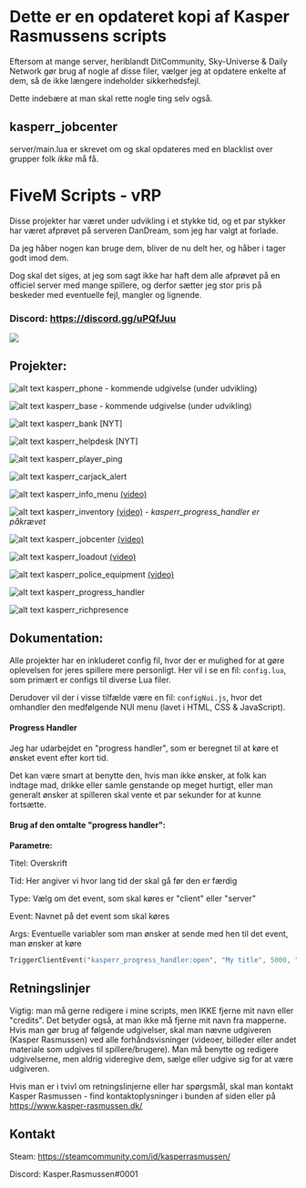
# Dette er en opdateret kopi af Kasper Rasmussens scripts
Eftersom at mange server, heriblandt DitCommunity, Sky-Universe & Daily Network gør brug af nogle af disse filer, vælger jeg at opdatere enkelte af dem, så de ikke længere indeholder sikkerhedsfejl.

Dette indebære at man skal rette nogle ting selv også.

## kasperr_jobcenter

server/main.lua er skrevet om og skal opdateres med en blacklist over grupper folk *ikke* må få.

# FiveM Scripts - vRP

Disse projekter har været under udvikling i et stykke tid, og et par stykker har været afprøvet på serveren DanDream, som jeg har valgt at forlade.

Da jeg håber nogen kan bruge dem, bliver de nu delt her, og håber i tager godt imod dem.

Dog skal det siges, at jeg som sagt ikke har haft dem alle afprøvet på en officiel server med mange spillere, og derfor sætter jeg stor pris på beskeder med eventuelle fejl, mangler og lignende.

### Discord: https://discord.gg/uPQfJuu

<a href="https://discord.gg/uPQfJuu"><img src="https://kasper-rasmussen.dk/assets/images/icons/discord_logo.png" /></a>

## Projekter:

![alt text](https://kasper-rasmussen.dk/assets/images/icons/info_16x16.png "Waiting") kasperr_phone - kommende udgivelse (under udvikling)

![alt text](https://kasper-rasmussen.dk/assets/images/icons/info_16x16.png "Waiting") kasperr_base - kommende udgivelse (under udvikling)

![alt text](https://kasper-rasmussen.dk/assets/images/icons/check_16x16.png "Completed") kasperr_bank [NYT]

![alt text](https://kasper-rasmussen.dk/assets/images/icons/check_16x16.png "Completed") kasperr_helpdesk [NYT]

![alt text](https://kasper-rasmussen.dk/assets/images/icons/check_16x16.png "Completed") kasperr_player_ping

![alt text](https://kasper-rasmussen.dk/assets/images/icons/check_16x16.png "Completed") kasperr_carjack_alert

![alt text](https://kasper-rasmussen.dk/assets/images/icons/check_16x16.png "Completed") kasperr_info_menu [(video)](https://youtu.be/wizzv1FT7Tk "Info menu - video")

![alt text](https://kasper-rasmussen.dk/assets/images/icons/check_16x16.png "Completed") kasperr_inventory [(video)](https://youtu.be/loLkBvHa110 "Inventory - video") *- kasperr_progress_handler er påkrævet*

![alt text](https://kasper-rasmussen.dk/assets/images/icons/check_16x16.png "Completed") kasperr_jobcenter [(video)](https://youtu.be/CjaqFxzWaTM "Jobcenter - video")

![alt text](https://kasper-rasmussen.dk/assets/images/icons/check_16x16.png "Completed") kasperr_loadout [(video)](https://youtu.be/iAjVkuo1j3A "Loadout - video")

![alt text](https://kasper-rasmussen.dk/assets/images/icons/check_16x16.png "Completed") kasperr_police_equipment [(video)](https://youtu.be/WORBnH0MDuA "Police equipment - video")

![alt text](https://kasper-rasmussen.dk/assets/images/icons/check_16x16.png "Completed") kasperr_progress_handler

![alt text](https://kasper-rasmussen.dk/assets/images/icons/check_16x16.png "Completed") kasperr_richpresence

## Dokumentation:

Alle projekter har en inkluderet config fil, hvor der er mulighed for at gøre oplevelsen for jeres spillere mere personligt.
Her vil i se en fil: `config.lua`, som primært er configs til diverse Lua filer.

Derudover vil der i visse tilfælde være en fil: `configNui.js`, hvor det omhandler den medfølgende NUI menu (lavet i HTML, CSS & JavaScript).

#### Progress Handler
Jeg har udarbejdet en "progress handler", som er beregnet til at køre et ønsket event efter kort tid.

Det kan være smart at benytte den, hvis man ikke ønsker, at folk kan indtage mad, drikke eller samle genstande op meget hurtigt, eller man generalt ønsker at spilleren skal vente et par sekunder for at kunne fortsætte.

#### Brug af den omtalte "progress handler":

**Parametre:**

Titel: Overskrift

Tid: Her angiver vi hvor lang tid der skal gå før den er færdig

Type: Vælg om det event, som skal køres er "client" eller "server"

Event: Navnet på det event som skal køres

Args: Eventuelle variabler som man ønsker at sende med hen til det event, man ønsker at køre

```lua
TriggerClientEvent("kasperr_progress_handler:open", "My title", 5000, "client", "event:name", {"random string"})
```

## Retningslinjer

Vigtig: man må gerne redigere i mine scripts, men IKKE fjerne mit navn eller "credits". Det betyder også, at man ikke må fjerne mit navn fra mapperne.
Hvis man gør brug af følgende udgivelser, skal man nævne udgiveren (Kasper Rasmussen) ved alle forhåndsvisninger (videoer, billeder eller andet materiale som udgives til spillere/brugere).
Man må benytte og redigere udgivelserne, men aldrig videregive dem, sælge eller udgive sig for at være udgiveren.

Hvis man er i tvivl om retningslinjerne eller har spørgsmål, skal man kontakt Kasper Rasmussen - find kontaktoplysninger i bunden af siden eller på https://www.kasper-rasmussen.dk/

## Kontakt

Steam: https://steamcommunity.com/id/kasperrasmussen/

Discord: Kasper.Rasmussen#0001
